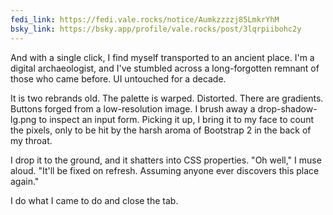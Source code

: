 ```yaml
---
fedi_link: https://fedi.vale.rocks/notice/Aumkzzzzj85LmkrYhM
bsky_link: https://bsky.app/profile/vale.rocks/post/3lqrpiibohc2y
---
```


And with a single click, I find myself transported to an ancient place. I'm a digital archaeologist, and I've stumbled across a long-forgotten remnant of those who came before. UI untouched for a decade.

It is two rebrands old. The palette is warped. Distorted. There are gradients. Buttons forged from a low-resolution image. I brush away a drop-shadow-lg.png to inspect an input form. Picking it up, I bring it to my face to count the pixels, only to be hit by the harsh aroma of Bootstrap 2 in the back of my throat.

I drop it to the ground, and it shatters into CSS properties. "Oh well," I muse aloud. "It'll be fixed on refresh. Assuming anyone ever discovers this place again."

I do what I came to do and close the tab.
